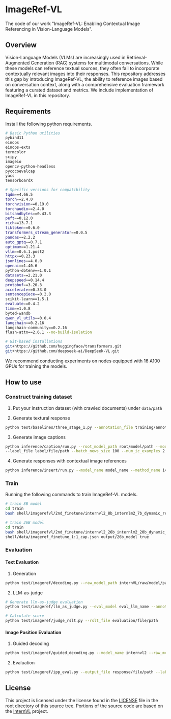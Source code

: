 # ImageRef-VL
The code of our work "ImageRef-VL: Enabling Contextual Image Referencing in Vision-Language Models".

## Overview
Vision-Language Models (VLMs) are increasingly used in Retrieval-Augmented Generation (RAG) systems for multimodal conversations. While these models can reference textual sources, they often fail to incorporate contextually relevant images into their responses. This repository addresses this gap by introducing ImageRef-VL, the ability to reference images based on conversation context, along with a comprehensive evaluation framework featuring a curated dataset and metrics. We include implementation of ImageRef-VL in this repository.

## Requirements

Install the following python requirements.
```bash
# Basic Python utilities
pybind11
einops
einops-exts
termcolor
scipy
imageio
opencv-python-headless
pycocoevalcap
yacs
tensorboardX

# Specific versions for compatibility
tqdm==4.66.5
torch==2.4.0
torchvision==0.19.0
torchaudio==2.4.0
bitsandbytes==0.43.3
peft==0.12.0
rich==13.7.1
tiktoken==0.6.0
transformers_stream_generator==0.0.5
pandas==2.2.2
auto_gptq==0.7.1
optimum==1.21.4
vllm==0.6.1.post2
httpx==0.23.3
jsonlines==4.0.0
openai==1.40.6
python-dotenv==1.0.1
datasets==2.21.0
deepspeed==0.14.4
protobuf==3.20.3
accelerate==0.33.0
sentencepiece==0.2.0
scikit-learn==1.5.1
evaluate==0.4.2
timm==1.0.8
byted-wandb
qwen_vl_utils==0.0.4
langchain==0.2.16
langchain-community==0.2.16
flash-attn==2.6.1 --no-build-isolation

# Git-based installations
git+https://github.com/huggingface/transformers.git
git+https://github.com/deepseek-ai/DeepSeek-VL.git
```

We recommend conducting experiments on nodes equipped with 16 A100 GPUs for training the models.

## How to use

### Construct training dataset
1. Put your instruction dataset (with crawled documents) under `data/path`

2. Generate textural response
```bash
python test/baselines/three_stage_1.py --annotation_file training/annotation/file --root_image_path data/image/path --model_name model/name --model_path model/checkpoint/path --output_file response/file/path --load_type [api|vllm|hg]
```

3. Generate image captions
```bash
python inference/caption/run.py --root_model_path root/model/path --model_name model_name --method_name caption-in-context --data_dir data/dir --output_dir output/dir --event_file event/file/path --example_file example/file/path --output_caption_file output/caption/file/path
--label_file label/file/path --batch_news_size 100 --num_ic_examples 2 --load_type [api|vllm|hg]
```

4. Generate responses with contextual image references
```bash
python inference/insert/run.py --model_name model_name --method_name i4p-ic --data_dir data/dir --output_dir output/dir --root_model_path root/model/path --caption_file output/caption/file/path --label_file [label/file/path|None] --output_file output/response/file/path --event_file event/file/path  --example_file example/file/path --load_type [api|vllm|hg] --batch_event_size 200 --num_api_threads 20 --num_ic_examples 2 --news_w_all_imgs --unavailable_news_file unavailable/news/file
```

### Train
Running the following commands to train ImageRef-VL models.

```bash
# train 8B model
cd train
bash shell/imagerefvl/2nd_finetune/internvl2_8b_internlm2_7b_dynamic_res_2nd_finetune_full.sh shell/data/imageref_finetune_1:4_cap.json output/8b_model true

# train 26B model
cd train
bash shell/imagerefvl/2nd_finetune/internvl2_26b_internlm2_20b_dynamic_res_2nd_finetune_full.sh 
shell/data/imageref_finetune_1:1_cap.json output/26b_model true
```

### Evaluation
#### Text Evaluation
1. Generation
```bash
python test/imageref/decoding.py --raw_model_path internVL/raw/model/path --model_path your/trained/model --test_annotation_file test/annotation/file/path --output_file response/file/path
```

2. LLM-as-judge
```bash 
# Generate llm-as-judge evaluation
python test/imageref/llm_as_judge.py --eval_model eval_llm_name --annotation_file test/annotation/file/path --response_file response/file/path --wcap --output_file evaluation/file/path

# Calculate score
python test/imageref/judge_rslt.py --rslt_file evaluation/file/path
```

#### Image Position Evaluation
1. Guided decoding
```bash
python test/imageref/guided_decoding.py --model_name internvl2 --raw_model_path internVL/raw/model/path --model_path your/trained/model --test_annotation_file test/annotation/file/path --output_file response/file/path --wcap
```

2. Evaluation
```bash
python test/imageref/ipp_eval.py --output_file response/file/path --label_file label/file/path --event_file event/file/path --annotation_file test/annotation/file/path --model_type guided
```

## License
This project is licensed under the license found in the [LICENSE](LICENSE) file in the root directory of this source tree. Portions of the source code are based on the [InternVL](https://github.com/OpenGVLab/InternVL) project.
